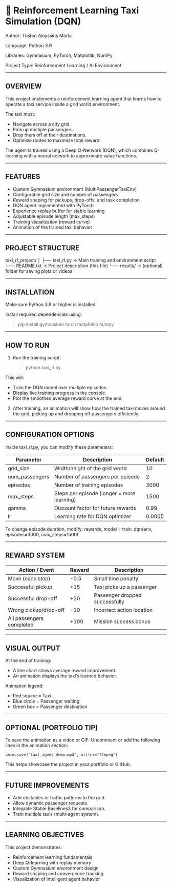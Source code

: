 
🚕 Reinforcement Learning Taxi Simulation (DQN)
===========================================================

Author: Triston Aloyssius Marta

Language: Python 3.9

Libraries: Gymnasium, PyTorch, Matplotlib, NumPy

Project Type: Reinforcement Learning / AI Environment

-----------------------------------------------------------
OVERVIEW
-----------------------------------------------------------
This project implements a reinforcement learning agent that learns
how to operate a taxi service inside a grid world environment.

The taxi must:

 - Navigate across a city grid.
 - Pick up multiple passengers.
 - Drop them off at their destinations.
 - Optimize routes to maximize total reward.

The agent is trained using a Deep Q-Network (DQN), which combines
Q-learning with a neural network to approximate value functions.

-----------------------------------------------------------
FEATURES
-----------------------------------------------------------
- Custom Gymnasium environment (MultiPassengerTaxiEnv)
- Configurable grid size and number of passengers
- Reward shaping for pickups, drop-offs, and task completion
- DQN agent implemented with PyTorch
- Experience replay buffer for stable learning
- Adjustable episode length (max_steps)
- Training visualization (reward curve)
- Animation of the trained taxi behavior

-----------------------------------------------------------
PROJECT STRUCTURE
-----------------------------------------------------------
taxi_rl_project/
│
├── taxi_rl.py           -> Main training and environment script
├── README.txt           -> Project description (this file)
└── results/             -> (optional) folder for saving plots or videos

-----------------------------------------------------------
INSTALLATION
-----------------------------------------------------------
Make sure Python 3.8 or higher is installed.

Install required dependencies using:
> pip install gymnasium torch matplotlib numpy

-----------------------------------------------------------
HOW TO RUN
-----------------------------------------------------------

1. Run the training script:
   > python taxi_rl.py

This will:
 - Train the DQN model over multiple episodes.
 - Display live training progress in the console.
 - Plot the smoothed average reward curve at the end.

2. After training, an animation will show how the trained
   taxi moves around the grid, picking up and dropping off
   passengers efficiently.

-----------------------------------------------------------
CONFIGURATION OPTIONS
-----------------------------------------------------------
Inside taxi_rl.py, you can modify these parameters:

Parameter       | Description                               | Default
----------------|-------------------------------------------|----------
grid_size       | Width/height of the grid world            | 10
num_passengers  | Number of passengers per episode          | 2
episodes        | Number of training episodes               | 3000
max_steps       | Steps per episode (longer = more learning)| 1500
gamma           | Discount factor for future rewards        | 0.99
lr              | Learning rate for DQN optimizer           | 0.0005

To change episode duration, modify:
    rewards, model = train_dqn(env, episodes=3000, max_steps=1500)

-----------------------------------------------------------
REWARD SYSTEM
-----------------------------------------------------------
Action / Event             | Reward | Description
---------------------------|--------|------------------------------
Move (each step)           | -0.5   | Small time penalty
Successful pickup           | +15    | Taxi picks up a passenger
Successful drop-off         | +30    | Passenger dropped successfully
Wrong pickup/drop-off       | -10    | Incorrect action location
All passengers completed    | +100   | Mission success bonus

-----------------------------------------------------------
VISUAL OUTPUT
-----------------------------------------------------------
At the end of training:
 - A line chart shows average reward improvement.
 - An animation displays the taxi’s learned behavior.

Animation legend:
 - Red square = Taxi
 - Blue circle = Passenger waiting
 - Green box = Passenger destination

-----------------------------------------------------------
OPTIONAL (PORTFOLIO TIP)
-----------------------------------------------------------
To save the animation as a video or GIF:
Uncomment or add the following lines in the animation section:

    anim.save("taxi_agent_demo.mp4", writer="ffmpeg")

This helps showcase the project in your portfolio or GitHub.

-----------------------------------------------------------
FUTURE IMPROVEMENTS
-----------------------------------------------------------
- Add obstacles or traffic patterns to the grid.
- Allow dynamic passenger requests.
- Integrate Stable Baselines3 for comparison.
- Train multiple taxis (multi-agent system).

-----------------------------------------------------------
LEARNING OBJECTIVES
-----------------------------------------------------------
This project demonstrates:
 - Reinforcement learning fundamentals
 - Deep Q-learning with replay memory
 - Custom Gymnasium environment design
 - Reward shaping and convergence tracking
 - Visualization of intelligent agent behavior


